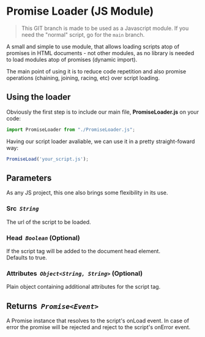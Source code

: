 # Promise Loader (JS Module)

> This GIT branch is made to be used as a Javascript module. If you need the "normal" script, go for the `main` branch.

A small and simple to use module, that allows loading scripts atop of promises in HTML documents - not other modules, as no library is needed to load modules atop of promises (dynamic import).

The main point of using it is to reduce code repetition and also promise operations (chaining, joining, racing, etc) over script loading.

## Using the loader

Obviously the first step is to include our main file, **PromiseLoader.js** on your code:

```js
import PromiseLoader from "./PromiseLoader.js";
```

Having our script loader avaliable, we can use it in a pretty straight-foward way:

```js
PromiseLoad('your_script.js');
```

## **Parameters**

As any JS project, this one also brings some flexibility in its use.

### **Src** &nbsp;*`String`*
The url of the script to be loaded.

### **Head** &nbsp;*`Boolean`* (Optional)
If the script tag will be added to the document head element.  
Defaults to true.

### **Attributes** &nbsp;*`Object<String, String>`* (Optional)
Plain object containing additional attributes for the script tag.

## **Returns** &nbsp;*`Promise<Event>`*

A Promise instance that resolves to the script's onLoad event. In case of error the promise will be rejected and reject to the script's onError event.